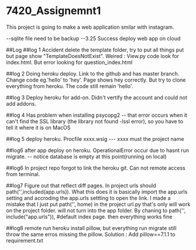 # 7420_Assignemnt1

This project is going to make a web application smilar with instagram.

--sqlite file need to be backup
--3.25 Success deploy web app on cloud 



##Log
##log 1
Accident delete the template folder, try to put all things put but page show "TemplateDoesNotExist". Weired : View.py code look for index.html. But error looking for question_index.html

##log 2
Doing heroku deploy. Link to the github and has master branch. Change code eg.'hello' to 'hey'. Page shows hey correctly. But try to clone everything from heroku. The code still remain 'hello'.

##log 3
Deploy heroku for add-on. Didn't vertify the account and could not add addons.

##log 4 
Has problem when installing psycopg2 -- that error occurs when it can't find the SSL library (the library not found -lssl error), so you have to tell it where it is on MacOS

##log 5
deploy heroku. Procfile xxxx.wsig  --- xxxx must the project name

##log6 
after app deploy on heroku. OperationalError occur due to hasnt run migrate. -- notice database is empty at this point(running on local)

##log6
In project repo forgot to link the heroku git. Can not remote access from terminal.

##log7
Figure out that reflect diff pages. In project urls should path('',included(app.urls)). What this does it is basically import the app.urls setting and accroding the app.urls settting to open the link. I made a mistake that I just put   path('', home) in the project url.py that's only will work on the project folder. will not turn into the app folder. By chaning to path('', include("app.urls")), #default index page. then everything works fine

##log8
remote run heroku install pillow, but everything run migrate still throw the same erros missing the pillow. 
Solution : Add pillow==7.1.1 to requirement.txt
